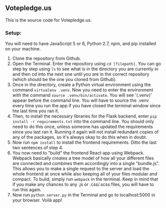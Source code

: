 ## Votepledge.us

This is the source code for Votepledge.us.


### Setup:
You will need to have JavaScript 5 or 6, Python 2.7, npm, and pip installed on your machine.
1. Clone the repository from Github. 
2. Open the Terminal. Enter the repository using `cd [filepath]`. You can go step by step using `ls` to see what is in the directory you are currently in and then cd into the next one until you are in the correct repository (which should be the one you cloned from Github).
3. Once in the directory, create a Python virtual environment using the command `virtualenv .venv`. Now you need to enter the environment with the command `source .venv/bin/activate`. You will see '(.venv)' appear before the command line. You will have to source the .venv every time you run the app if you have closed the terminal window since hte last time you ran it. 
4. Then, to install the necessary libraries for the Flask backend, enter `pip install -r requirements.txt` into the command line. You should only need to do this once, unless someone has updated the requirements since you last ran it. Running it again will not install redundant copies of any of the packages, so it's always okay to do this when in doubt. 
5. Now run `npm install` to install the frontend requirements. Ditto the last two sentences of step 4.
6. You now need to "build" the frontend React app using Webpack. Webpack basically creates a tree model of how all your different files are connected and combines them accordingly into a single "bundle.js". This allows you to make a single request to the server and load the whole frontend at once while also keeping all of your files modular and compact. To build, simply run `webpack` in the terminal. Keep in mind that if you make any chances to any .js or .css/.scss files, you will have to run this again.
7. Now run `python server.py` in the Terminal and go to localhost:5000 in your browser. Voilà app!